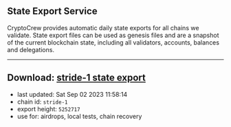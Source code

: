 ## State Export Service
CryptoCrew provides automatic daily state exports for all chains we validate. State export files can be used as genesis files and are a snapshot of the current blockchain state, including all validators, accounts, balances and delegations.

---
**Download: [stride-1 state export](https://dl.ccvalidators.com/SERVICE/stride/stride-1_export_5252717.json)**
---

- last updated: Sat Sep 02 2023 11:58:14
- chain id: `stride-1`
- export height: `5252717`
- use for: airdrops, local tests, chain recovery
